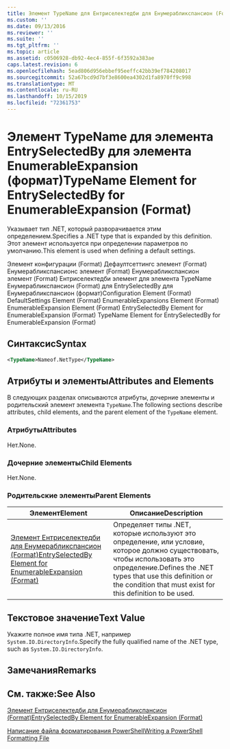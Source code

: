 ```yaml
---
title: Элемент TypeName для Ентриселектедби для Енумерабликспансион (Format) | Документация Майкрософт
ms.custom: ''
ms.date: 09/13/2016
ms.reviewer: ''
ms.suite: ''
ms.tgt_pltfrm: ''
ms.topic: article
ms.assetid: c0506928-db92-4ec4-855f-6f3592a383ae
caps.latest.revision: 6
ms.openlocfilehash: 5ead806d956ebbef95eeffc42bb39ef784208017
ms.sourcegitcommit: 52a67bcd9d7bf3e8600ea4302d1fa8970ff9c998
ms.translationtype: MT
ms.contentlocale: ru-RU
ms.lasthandoff: 10/15/2019
ms.locfileid: "72361753"
---
```

# <a name="typename-element-for-entryselectedby-for-enumerableexpansion-format"></a><span data-ttu-id="24a1d-102">Элемент TypeName для элемента EntrySelectedBy для элемента EnumerableExpansion (формат)</span><span class="sxs-lookup"><span data-stu-id="24a1d-102">TypeName Element for EntrySelectedBy for EnumerableExpansion (Format)</span></span>

<span data-ttu-id="24a1d-103">Указывает тип .NET, который разворачивается этим определением.</span><span class="sxs-lookup"><span data-stu-id="24a1d-103">Specifies a .NET type that is expanded by this definition.</span></span> <span data-ttu-id="24a1d-104">Этот элемент используется при определении параметров по умолчанию.</span><span class="sxs-lookup"><span data-stu-id="24a1d-104">This element is used when defining a default settings.</span></span>

<span data-ttu-id="24a1d-105">Элемент конфигурации (Format) Дефаултсеттингс элемент (Format) Енумерабликспансионс элемент (Format) Енумерабликспансион элемент (Format) Ентриселектедби элемент для элемента TypeName Енумерабликспансион (Format) для EntrySelectedBy для Енумерабликспансион (формат)</span><span class="sxs-lookup"><span data-stu-id="24a1d-105">Configuration Element (Format) DefaultSettings Element (Format) EnumerableExpansions Element (Format) EnumerableExpansion Element (Format) EntrySelectedBy Element for EnumerableExpansion (Format) TypeName Element for EntrySelectedBy for EnumerableExpansion (Format)</span></span>

## <a name="syntax"></a><span data-ttu-id="24a1d-106">Синтаксис</span><span class="sxs-lookup"><span data-stu-id="24a1d-106">Syntax</span></span>

```xml
<TypeName>Nameof.NetType</TypeName>

```

## <a name="attributes-and-elements"></a><span data-ttu-id="24a1d-107">Атрибуты и элементы</span><span class="sxs-lookup"><span data-stu-id="24a1d-107">Attributes and Elements</span></span>

<span data-ttu-id="24a1d-108">В следующих разделах описываются атрибуты, дочерние элементы и родительский элемент элемента `TypeName`.</span><span class="sxs-lookup"><span data-stu-id="24a1d-108">The following sections describe attributes, child elements, and the parent element of the `TypeName` element.</span></span>

### <a name="attributes"></a><span data-ttu-id="24a1d-109">Атрибуты</span><span class="sxs-lookup"><span data-stu-id="24a1d-109">Attributes</span></span>

<span data-ttu-id="24a1d-110">Нет.</span><span class="sxs-lookup"><span data-stu-id="24a1d-110">None.</span></span>

### <a name="child-elements"></a><span data-ttu-id="24a1d-111">Дочерние элементы</span><span class="sxs-lookup"><span data-stu-id="24a1d-111">Child Elements</span></span>

<span data-ttu-id="24a1d-112">Нет.</span><span class="sxs-lookup"><span data-stu-id="24a1d-112">None.</span></span>

### <a name="parent-elements"></a><span data-ttu-id="24a1d-113">Родительские элементы</span><span class="sxs-lookup"><span data-stu-id="24a1d-113">Parent Elements</span></span>

|<span data-ttu-id="24a1d-114">Элемент</span><span class="sxs-lookup"><span data-stu-id="24a1d-114">Element</span></span>|<span data-ttu-id="24a1d-115">Описание</span><span class="sxs-lookup"><span data-stu-id="24a1d-115">Description</span></span>|
|-------------|-----------------|
|[<span data-ttu-id="24a1d-116">Элемент Ентриселектедби для Енумерабликспансион (Format)</span><span class="sxs-lookup"><span data-stu-id="24a1d-116">EntrySelectedBy Element for EnumerableExpansion (Format)</span></span>](./entryselectedby-element-for-enumerableexpansion-format.md)|<span data-ttu-id="24a1d-117">Определяет типы .NET, которые используют это определение, или условие, которое должно существовать, чтобы использовать это определение.</span><span class="sxs-lookup"><span data-stu-id="24a1d-117">Defines the .NET types that use this definition or the condition that must exist for this definition to be used.</span></span>|

## <a name="text-value"></a><span data-ttu-id="24a1d-118">Текстовое значение</span><span class="sxs-lookup"><span data-stu-id="24a1d-118">Text Value</span></span>

<span data-ttu-id="24a1d-119">Укажите полное имя типа .NET, например `System.IO.DirectoryInfo`.</span><span class="sxs-lookup"><span data-stu-id="24a1d-119">Specify the fully qualified name of the .NET type, such as `System.IO.DirectoryInfo`.</span></span>

## <a name="remarks"></a><span data-ttu-id="24a1d-120">Замечания</span><span class="sxs-lookup"><span data-stu-id="24a1d-120">Remarks</span></span>

## <a name="see-also"></a><span data-ttu-id="24a1d-121">См. также:</span><span class="sxs-lookup"><span data-stu-id="24a1d-121">See Also</span></span>

[<span data-ttu-id="24a1d-122">Элемент Ентриселектедби для Енумерабликспансион (Format)</span><span class="sxs-lookup"><span data-stu-id="24a1d-122">EntrySelectedBy Element for EnumerableExpansion (Format)</span></span>](./entryselectedby-element-for-enumerableexpansion-format.md)

[<span data-ttu-id="24a1d-123">Написание файла форматирования PowerShell</span><span class="sxs-lookup"><span data-stu-id="24a1d-123">Writing a PowerShell Formatting File</span></span>](./writing-a-powershell-formatting-file.md)
